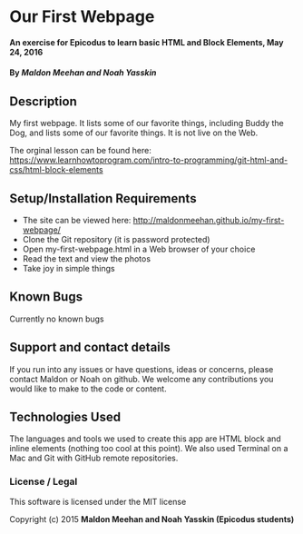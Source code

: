 # Our First Webpage

#### An exercise for Epicodus to learn basic HTML and Block Elements, May 24, 2016

#### By **_Maldon Meehan and Noah Yasskin_**

## Description

My first webpage. It lists some of our favorite things, including Buddy the Dog, and lists some of our favorite things. It is not live on the Web.

The orginal lesson can be found here:
https://www.learnhowtoprogram.com/intro-to-programming/git-html-and-css/html-block-elements

## Setup/Installation Requirements
* The site can be viewed here: http://maldonmeehan.github.io/my-first-webpage/
* Clone the Git repository (it is password protected)
* Open my-first-webpage.html in a Web browser of your choice
* Read the text and view the photos
* Take joy in simple things

## Known Bugs

Currently no known bugs

## Support and contact details

If you run into any issues or have questions, ideas or concerns, please contact Maldon or Noah on github. We welcome any contributions you would like to make to the code or content.

## Technologies Used

The languages and tools we used to create this app are HTML block and inline elements (nothing too cool at this point). We also used Terminal on a Mac and Git with GitHub remote repositories.

### License / Legal

This software is licensed under the MIT license

Copyright (c) 2015 **Maldon Meehan and Noah Yasskin (Epicodus students)**
